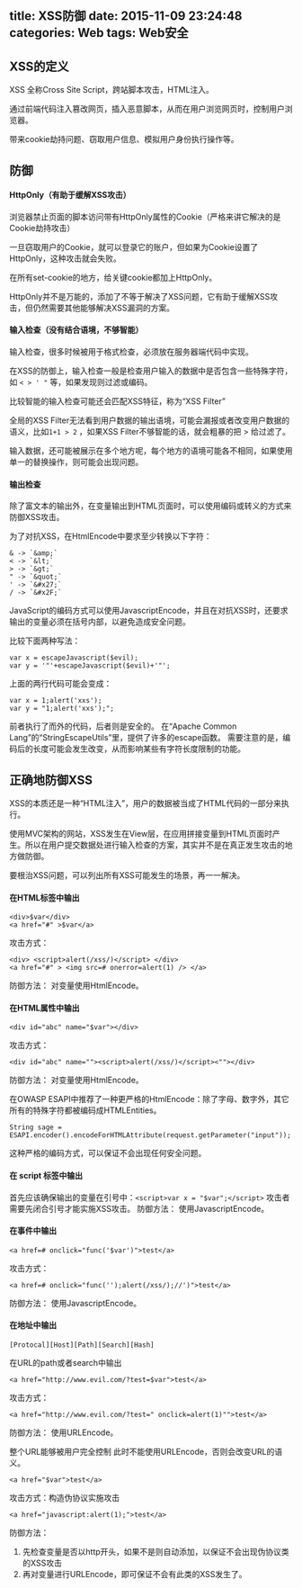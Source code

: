 title: XSS防御
date: 2015-11-09 23:24:48
categories: Web
tags: Web安全
---

## XSS的定义

XSS 全称Cross Site Script，跨站脚本攻击，HTML注入。

通过前端代码注入篡改网页，插入恶意脚本，从而在用户浏览网页时，控制用户浏览器。

带来cookie劫持问题、窃取用户信息、模拟用户身份执行操作等。

## 防御

#### HttpOnly（有助于缓解XSS攻击）

浏览器禁止页面的脚本访问带有HttpOnly属性的Cookie（严格来讲它解决的是Cookie劫持攻击）

一旦窃取用户的Cookie，就可以登录它的账户，但如果为Cookie设置了HttpOnly，这种攻击就会失败。

在所有set-cookie的地方，给关键cookie都加上HttpOnly。

HttpOnly并不是万能的，添加了不等于解决了XSS问题，它有助于缓解XSS攻击，但仍然需要其他能够解决XSS漏洞的方案。


#### 输入检查（没有结合语境，不够智能）

输入检查，很多时候被用于格式检查，必须放在服务器端代码中实现。

在XSS的防御上，输入检查一般是检查用户输入的数据中是否包含一些特殊字符，如 `< > ' "` 等，如果发现则过滤或编码。

比较智能的输入检查可能还会匹配XSS特征，称为“XSS Filter”

全局的XSS Filter无法看到用户数据的输出语境，可能会漏报或者改变用户数据的语义，比如`1+1 > 2` ，如果XSS Filter不够智能的话，就会粗暴的把 &gt; 给过滤了。

输入数据，还可能被展示在多个地方呢，每个地方的语境可能各不相同，如果使用单一的替换操作，则可能会出现问题。


#### 输出检查

除了富文本的输出外，在变量输出到HTML页面时，可以使用编码或转义的方式来防御XSS攻击。

为了对抗XSS，在HtmlEncode中要求至少转换以下字符：

	& -> `&amp;`  
	< -> `&lt;`  
	> -> `&gt;`  
	" -> `&quot;`  
	' -> `&#x27;`  
	/ -> `&#x2F;`

JavaScript的编码方式可以使用JavascriptEncode，并且在对抗XSS时，还要求输出的变量必须在括号内部，以避免造成安全问题。

比较下面两种写法：

	var x = escapeJavascript($evil);
	var y = '"'+escapeJavascript($evil)+'"';


上面的两行代码可能会变成：

	var x = 1;alert('xxs');
	var y = "1;alert('xxs');";

前者执行了而外的代码，后者则是安全的。
在“Apache Common Lang”的“StringEscapeUtils”里，提供了许多的escape函数。
需要注意的是，编码后的长度可能会发生改变，从而影响某些有字符长度限制的功能。

## 正确地防御XSS

XSS的本质还是一种“HTML注入”，用户的数据被当成了HTML代码的一部分来执行。

使用MVC架构的网站，XSS发生在View层，在应用拼接变量到HTML页面时产生。所以在用户提交数据处进行输入检查的方案，其实并不是在真正发生攻击的地方做防御。

要根治XSS问题，可以列出所有XSS可能发生的场景，再一一解决。

#### 在HTML标签中输出

	<div>$var</div>
	<a href="#" >$var</a>

攻击方式：

	<div> <script>alert(/xss/)</script> </div>
	<a href="#" > <img src=# onerror=alert(1) /> </a>

防御方法： 对变量使用HtmlEncode。

#### 在HTML属性中输出

	<div id="abc" name="$var"></div>

攻击方式：

	<div id="abc" name=""><script>alert(/xss/)</script><""></div>

防御方法： 对变量使用HtmlEncode。

在OWASP ESAPI中推荐了一种更严格的HtmlEncode：除了字母、数字外，其它所有的特殊字符都被编码成HTMLEntities。

	String sage = ESAPI.encoder().encodeForHTMLAttribute(request.getParameter("input"));

这种严格的编码方式，可以保证不会出现任何安全问题。

#### 在 script 标签中输出

首先应该确保输出的变量在引号中：`<script>var x = "$var";</script>`
攻击者需要先闭合引号才能实施XSS攻击。
防御方法： 使用JavascriptEncode。

#### 在事件中输出

	<a href=# onclick="func('$var')">test</a>

攻击方式：

	<a href=# onclick="func('');alert(/xss/);//')">test</a>

防御方法： 使用JavascriptEncode。

#### 在地址中输出 

	[Protocal][Host][Path][Search][Hash]

在URL的path或者search中输出

	<a href="http://www.evil.com/?test=$var">test</a>

攻击方式：

	<a href="http://www.evil.com/?test=" onclick=alert(1)"">test</a>

防御方法： 使用URLEncode。

整个URL能够被用户完全控制
此时不能使用URLEncode，否则会改变URL的语义。

	<a href="$var">test</a>

攻击方式：构造伪协议实施攻击

	<a href="javascript:alert(1);">test</a>

防御方法：
1. 先检查变量是否以http开头，如果不是则自动添加，以保证不会出现伪协议类的XSS攻击
2. 再对变量进行URLEncode，即可保证不会有此类的XSS发生了。